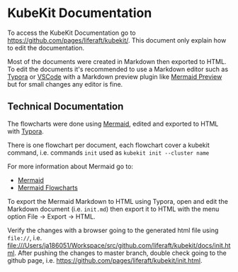 # KubeKit Documentation

To access the KubeKit Documentation go to https://github.com/pages/liferaft/kubekit/. This document only explain how to edit the documentation.

Most of the documents were created in Markdown then exported to HTML. To edit the documents it's recommended to use a Markdown editor such as [Typora](https://typora.io/) or [VSCode](https://code.visualstudio.com/) with a Markdown preview plugin like [Mermaid Preview](https://marketplace.visualstudio.com/items?itemName=vstirbu.vscode-mermaid-preview) but for small changes any editor is fine.

## Technical Documentation

The flowcharts were done using [Mermaid](https://mermaidjs.github.io/flowchart.html), edited and exported to HTML with [Typora](https://typora.io/).

There is one flowchart per document, each flowchart cover a kubekit command, i.e. commands `init` used as `kubekit init --cluster name`

For more information about Mermaid go to:

* [Mermaid](https://mermaidjs.github.io/)
* [Mermaid Flowcharts](https://mermaidjs.github.io/flowchart.html)

To export the Mermaid Markdown to HTML using Typora, open and edit the Markdown document (i.e. `init.md`) then export it to HTML with the menu option File -> Export -> HTML.

Verify the changes with a browser going to the generated html file using `file://`, i.e. [file:///Users/ja186051/Workspace/src/github.com/liferaft/kubekit/docs/init.html](file:///Users/ja186051/Workspace/src/github.com/liferaft/kubekit/docs/init.html).  After pushing the changes to master branch, double check going to the github page, i.e. https://github.com/pages/liferaft/kubekit/init.html.
